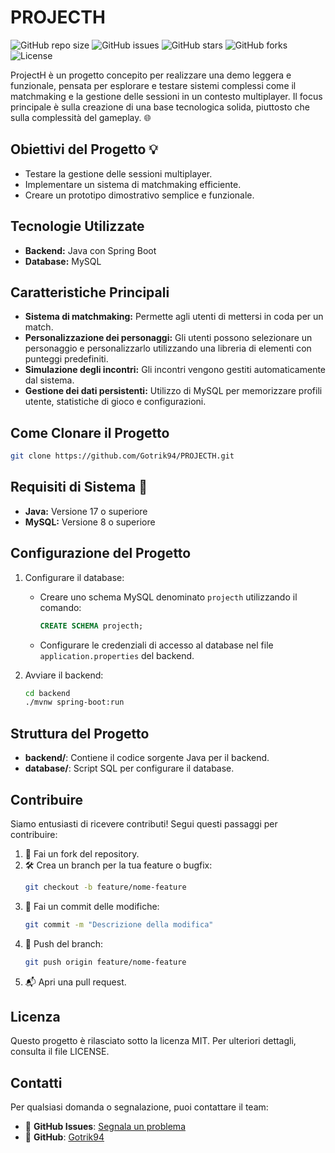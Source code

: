 # PROJECTH

![GitHub repo size](https://img.shields.io/github/repo-size/Gotrik94/PROJECTH?style=flat-square)
![GitHub issues](https://img.shields.io/github/issues/Gotrik94/PROJECTH?style=flat-square)
![GitHub stars](https://img.shields.io/github/stars/Gotrik94/PROJECTH?style=flat-square)
![GitHub forks](https://img.shields.io/github/forks/Gotrik94/PROJECTH?style=flat-square)
![License](https://img.shields.io/github/license/Gotrik94/PROJECTH?style=flat-square)

ProjectH è un progetto concepito per realizzare una demo leggera e funzionale, pensata per esplorare e testare sistemi complessi come il matchmaking e la gestione delle sessioni in un contesto multiplayer. Il focus principale è sulla creazione di una base tecnologica solida, piuttosto che sulla complessità del gameplay. 🌐

## Obiettivi del Progetto 💡

- Testare la gestione delle sessioni multiplayer.
- Implementare un sistema di matchmaking efficiente.
- Creare un prototipo dimostrativo semplice e funzionale.

## Tecnologie Utilizzate

- **Backend:** Java con Spring Boot
- **Database:** MySQL

## Caratteristiche Principali

- **Sistema di matchmaking:** Permette agli utenti di mettersi in coda per un match.
- **Personalizzazione dei personaggi:** Gli utenti possono selezionare un personaggio e personalizzarlo utilizzando una libreria di elementi con punteggi predefiniti.
- **Simulazione degli incontri:** Gli incontri vengono gestiti automaticamente dal sistema.
- **Gestione dei dati persistenti:** Utilizzo di MySQL per memorizzare profili utente, statistiche di gioco e configurazioni.

## Come Clonare il Progetto

```bash
git clone https://github.com/Gotrik94/PROJECTH.git
```

## Requisiti di Sistema 🔢

- **Java:** Versione 17 o superiore
- **MySQL:** Versione 8 o superiore

## Configurazione del Progetto

1. Configurare il database:

   - Creare uno schema MySQL denominato `projecth` utilizzando il comando:
     ```sql
     CREATE SCHEMA projecth;
     ```
   - Configurare le credenziali di accesso al database nel file `application.properties` del backend.

2. Avviare il backend:

   ```bash
   cd backend
   ./mvnw spring-boot:run
   ```

## Struttura del Progetto

- **backend/**: Contiene il codice sorgente Java per il backend.
- **database/**: Script SQL per configurare il database.

## Contribuire

Siamo entusiasti di ricevere contributi! Segui questi passaggi per contribuire:

1. 🍴 Fai un fork del repository.
2. 🛠️ Crea un branch per la tua feature o bugfix:
    ```bash
    git checkout -b feature/nome-feature
    ```
3. 📝 Fai un commit delle modifiche:
    ```bash
    git commit -m "Descrizione della modifica"
    ```
4. 🔀 Push del branch:
    ```bash
    git push origin feature/nome-feature
    ```
5. 📬 Apri una pull request.

## Licenza

Questo progetto è rilasciato sotto la licenza MIT. Per ulteriori dettagli, consulta il file LICENSE.

## Contatti

Per qualsiasi domanda o segnalazione, puoi contattare il team:
- 🐙 **GitHub Issues**: [Segnala un problema](https://github.com/Gotrik94/PROJECTH/issues)
- 🐙 **GitHub**: [Gotrik94](https://github.com/Gotrik94)

